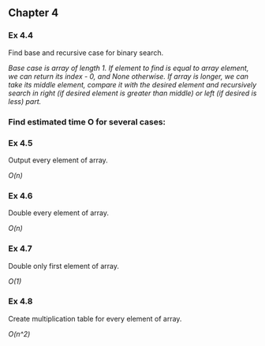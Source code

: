 ## Chapter 4

### Ex 4.4
Find base and recursive case for binary search.

*Base case is array of length 1. If element to find is equal to array element, we can return its index - 0, and None otherwise. If array is longer, we can take its middle element, compare it with the desired element and recursively search in right (if desired element is greater than middle) or left (if desired is less) part.*

### Find estimated time O for several cases:

### Ex 4.5
Output every element of array.

*O(n)*

### Ex 4.6
Double every element of array.

*O(n)*

### Ex 4.7
Double only first element of array.

*O(1)*

### Ex 4.8
Create multiplication table for every element of array.

*O(n^2)*

